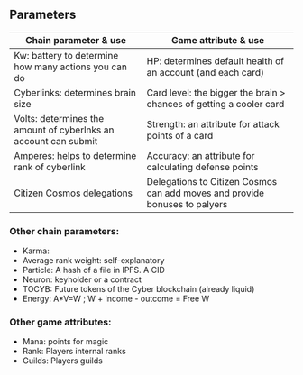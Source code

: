 ## Parameters

| Chain parameter & use | Game attribute & use |    
|-----------------------|----------------------|
| Kw: battery to determine how many actions you can do | HP: determines default health of an account (and each card) |  
| Cyberlinks: determines brain size                    | Card level: the bigger the brain > chances of getting a cooler card  |
| Volts: determines the amount of cyberlnks an account can submit | Strength: an attribute for attack points of a card |
| Amperes: helps to determine rank of cyberlink | Accuracy: an attribute for calculating defense points |
| Citizen Cosmos delegations | Delegations to Citizen Cosmos can add moves and provide bonuses to palyers |

### Other chain parameters:
- Karma:  
- Average rank weight: self-explanatory
- Particle: A hash of a file in IPFS. A CID
- Neuron: keyholder or a contract
- TOCYB: Future tokens of the Cyber blockchain (already liquid)
- Energy: A*V=W ; W + income - outcome = Free W

### Other game attributes:
- Mana: points for magic
- Rank: Players internal ranks
- Guilds: Players guilds


